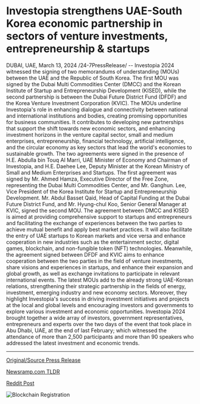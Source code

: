 # Investopia strengthens UAE-South Korea economic partnership in sectors of venture investments, entrepreneurship & startups

DUBAI, UAE, March 13, 2024 /24-7PressRelease/ -- Investopia 2024 witnessed the signing of two memorandums of understanding (MOUs) between the UAE and the Republic of South Korea. The first MOU was signed by the Dubai Multi Commodities Center (DMCC) and the Korean Institute of Startup and Entrepreneurship Development (KISED), while the second partnership is between the Dubai Future District Fund (DFDF) and the Korea Venture Investment Corporation (KVIC).  The MOUs underline Investopia's role in enhancing dialogue and connectivity between national and international institutions and bodies, creating promising opportunities for business communities. It contributes to developing new partnerships that support the shift towards new economic sectors, and enhancing investment horizons in the venture capital sector, small and medium enterprises, entrepreneurship, financial technology, artificial intelligence, and the circular economy as key sectors that lead the world's economies to sustainable growth.  The two agreements were signed in the presence of H.E. Abdulla bin Touq Al Marri, UAE Minister of Economy and Chairman of Investopia, and H.E. Daehee Lee, Deputy Minister at the Korean Ministry of Small and Medium Enterprises and Startups. The first agreement was signed by Mr. Ahmed Hamza, Executive Director of the Free Zone, representing the Dubai Multi Commodities Center, and Mr. Ganghun. Lee, Vice President of the Korea Institute for Startup and Entrepreneurship Development. Mr. Abdul Basset Qaid, Head of Capital Funding at the Dubai Future District Fund, and Mr. Hyung-chul Koo, Senior General Manager at KVIC, signed the second MOU.  The agreement between DMCC and KISED is aimed at providing comprehensive support to startups and entrepreneurs and facilitating the exchange of experiences between the two parties to achieve mutual benefit and apply best market practices. It will also facilitate the entry of UAE startups to Korean markets and vice versa and enhance cooperation in new industries such as the entertainment sector, digital games, blockchain, and non-fungible token (NFT) technologies.  Meanwhile, the agreement signed between DFDF and KVIC aims to enhance cooperation between the two parties in the field of venture investments, share visions and experiences in startups, and enhance their expansion and global growth, as well as exchange invitations to participate in relevant international events.  The latest MOUs add to the already strong UAE-Korean relations, strengthening their strategic partnership in the fields of energy, investment, emerging industry and new economy sectors. Moreover, they highlight Investopia's success in driving investment initiatives and projects at the local and global levels and encouraging investors and governments to explore various investment and economic opportunities.  Investopia 2024 brought together a wide array of investors, government representatives, entrepreneurs and experts over the two days of the event that took place in Abu Dhabi, UAE, at the end of last February; which witnessed the attendance of more than 2,500 participants and more than 90 speakers who addressed the latest investment and economic trends. 

---

[Original/Source Press Release](https://www.24-7pressrelease.com/press-release/509189/investopia-strengthens-uae-south-korea-economic-partnership-in-sectors-of-venture-investments-entrepreneurship-startups)
                    

[Newsramp.com TLDR](None) 



[Reddit Post](https://www.reddit.com/r/StartupBusinessNews/comments/1bdlcux/uae_and_south_korea_sign_mous_at_investopia_2024/) 



![Blockchain Registration](https://cdn.newsramp.app/24-7PressRelease/qrcode/243/13/pitapico572b.webp)